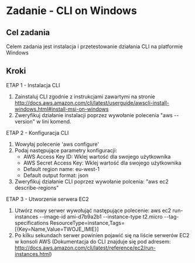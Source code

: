 # Zadanie - CLI on Windows  #

## Cel zadania ##
Celem zadania jest instalacja i przetestowanie działania CLI na platformie Windows

## Kroki ##

ETAP 1 - Instalacja CLI
1.	Zainstaluj CLI zgodnie z instrukcjami zawartymi na stronie http://docs.aws.amazon.com/cli/latest/userguide/awscli-install-windows.html#install-msi-on-windows 
2.	Zweryfikuj działanie instalacji poprzez wywołanie polecenia "aws --version" w lini komend.

ETAP 2 - Konfiguracja CLI
1.	Wowyłaj polecenie 'aws configure'
2.	Podaj następujące parametry konfiguracji:
	- AWS Access Key ID: Wklej wartość dla swojego użytkownika
	- AWS Secret Access Key: Wklej wartość dla swojego użytkownika
	- Default region name:  eu-west-1
	- Default output format: json
3.	Zweryfikuj działanie CLI poprzez wywołanie polcenia: "aws ec2 describe-regions"

ETAP 3 - Utworzenie serwera EC2
1.	Utwórz nowy serwer wywołująć następujące polecenie: aws ec2 run-instances --image-id ami-d7b9a2b1 --instance-type t2.micro --tag-specifications ResourceType=instance,Tags=[{Key=Name,Value=TWOJE_IMIE}]
2.	Po kilku sekundach serwer powinien pojawić się na liście serwerów EC2 w konsoli AWS
(Dokumentacja do CLI znajduje się pod adresem: http://docs.aws.amazon.com/cli/latest/reference/ec2/run-instances.html)
	
	 